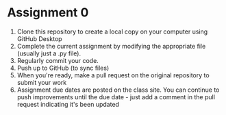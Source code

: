 # Assignment 0

  1. Clone this repository to create a local copy on your computer using GitHub Desktop
  2. Complete the current assignment by modifying the appropriate file (usually just a .py file). 
  3. Regularly commit your code.
  4. Push up to GitHub (to sync files)
  5. When you're ready, make a pull request on the original repository to submit your work
  6. Assignment due dates are posted on the class site. You can continue to push improvements until the due date - just add a comment in the pull request indicating it's been updated
